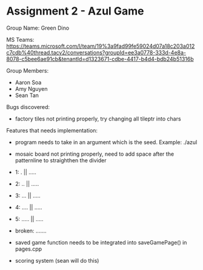 # Assignment 2 - Azul Game

Group Name: Green Dino

MS Teams: https://teams.microsoft.com/l/team/19%3a9fad99fe59024d07a18c203a012c7cdb%40thread.tacv2/conversations?groupId=ee3a0778-333d-4e8a-8078-c5bee6ae91cb&tenantId=d1323671-cdbe-4417-b4d4-bdb24b51316b

Group Members:
- Aaron Soa
- Amy Nguyen
- Sean Tan

Bugs discovered:
- factory tiles not printing properly, try changing all tileptr into chars

Features that needs implementation:
- program needs to take in an argument which is the seed. Example: ./azul <seed value>
- mosaic board not printing properly, need to add space after the patternline to straighthen the divider
- 1: . || .....
- 2: .. || .....
- 3: ... || .....
- 4: .... || .....
- 5: ..... || .....
- broken: .......

- saved game function needs to be integrated into saveGamePage() in pages.cpp
- scoring system (sean will do this)

